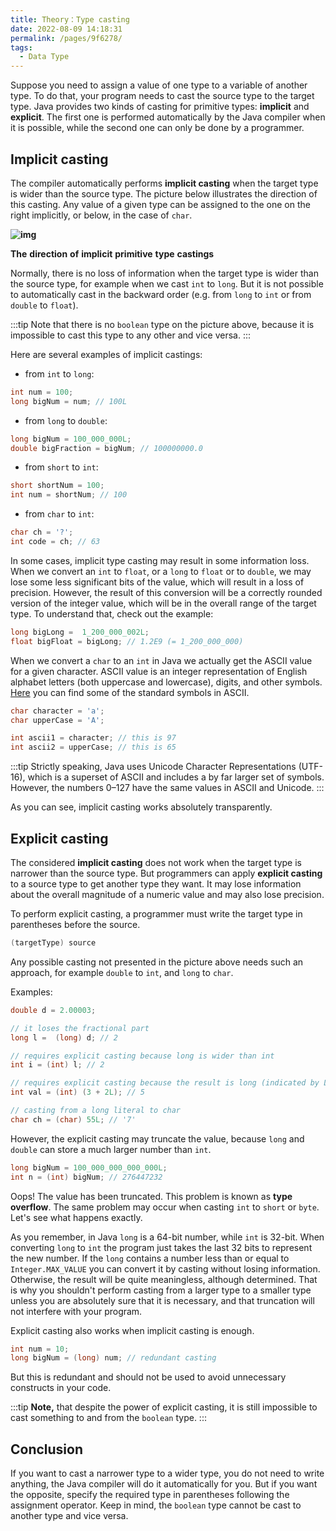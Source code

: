 ```yaml
---
title: Theory：Type casting
date: 2022-08-09 14:18:31
permalink: /pages/9f6278/
tags:
  - Data Type
---
```

Suppose you need to assign a value of one type to a variable of another type. To do that, your program needs to cast the source type to the target type. Java provides two kinds of casting for primitive types: **implicit** and **explicit**. The first one is performed automatically by the Java compiler when it is possible, while the second one can only be done by a programmer.

## Implicit casting

The compiler automatically performs **implicit casting** when the target type is wider than the source type. The picture below illustrates the direction of this casting. Any value of a given type can be assigned to the one on the right implicitly, or below, in the case of `char`.

**![img](https://ucarecdn.com/c00fb67e-ba08-44a2-ad8b-0ffbdfe8d642/)**


**The** **direction** **of** **implicit** **primitive** **type** **castings**

Normally, there is no loss of information when the target type is wider than the source type, for example when we cast `int` to `long`. But it is not possible to automatically cast in the backward order (e.g. from `long` to `int` or from `double` to `float`).


:::tip
Note that there is no `boolean` type on the picture above, because it is impossible to cast this type to any other and vice versa.
:::


Here are several examples of implicit castings:

- from `int` to `long`:

```java
int num = 100;
long bigNum = num; // 100L
```

- from `long` to `double`:

```java
long bigNum = 100_000_000L;
double bigFraction = bigNum; // 100000000.0
```

- from `short` to `int`:

```java
short shortNum = 100;
int num = shortNum; // 100
```

- from `char` to `int`:

```java
char ch = '?';
int code = ch; // 63
```



In some cases, implicit type casting may result in some information loss. When we convert an `int` to `float`, or a `long` to `float` or to `double`, we may lose some less significant bits of the value, which will result in a loss of precision. However, the result of this conversion will be a correctly rounded version of the integer value, which will be in the overall range of the target type. To understand that, check out the example:

```java
long bigLong =  1_200_000_002L;
float bigFloat = bigLong; // 1.2E9 (= 1_200_000_000)
```

When we convert a `char` to an `int` in Java we actually get the ASCII value for a given character. ASCII value is an integer representation of English alphabet letters (both uppercase and lowercase), digits, and other symbols. [Here](https://ascii.cl/) you can find some of the standard symbols in ASCII.

```java
char character = 'a';
char upperCase = 'A';

int ascii1 = character; // this is 97
int ascii2 = upperCase; // this is 65
```


:::tip
Strictly speaking, Java uses Unicode Character Representations (UTF-16), which is a superset of ASCII and includes a by far larger set of symbols. However, the numbers 0–127 have the same values in ASCII and Unicode.
:::


As you can see, implicit casting works absolutely transparently.

## Explicit casting

The considered **implicit casting** does not work when the target type is narrower than the source type. But programmers can apply **explicit casting** to a source type to get another type they want. It may lose information about the overall magnitude of a numeric value and may also lose precision.

To perform explicit casting, a programmer must write the target type in parentheses before the source.

```java
(targetType) source
```

Any possible casting not presented in the picture above needs such an approach, for example `double` to `int`, and `long` to `char`.

Examples:

```java
double d = 2.00003;

// it loses the fractional part
long l =  (long) d; // 2

// requires explicit casting because long is wider than int
int i = (int) l; // 2 

// requires explicit casting because the result is long (indicated by L)
int val = (int) (3 + 2L); // 5

// casting from a long literal to char
char ch = (char) 55L; // '7'
```

However, the explicit casting may truncate the value, because `long` and `double` can store a much larger number than `int`.

```java
long bigNum = 100_000_000_000_000L;
int n = (int) bigNum; // 276447232
```

Oops! The value has been truncated. This problem is known as **type overflow**. The same problem may occur when casting `int` to `short` or `byte`. Let's see what happens exactly.

As you remember, in Java `long` is a 64-bit number, while `int` is 32-bit. When converting `long` to `int` the program just takes the last 32 bits to represent the new number. If the `long` contains a number less than or equal to `Integer.MAX_VALUE` you can convert it by casting without losing information. Otherwise, the result will be quite meaningless, although determined. That is why you shouldn't perform casting from a larger type to a smaller type unless you are absolutely sure that it is necessary, and that truncation will not interfere with your program.

Explicit casting also works when implicit casting is enough.

```java
int num = 10;
long bigNum = (long) num; // redundant casting
```

But this is redundant and should not be used to avoid unnecessary constructs in your code.


:::tip
**Note,** that despite the power of explicit casting, it is still impossible to cast something to and from the `boolean` type.
:::


## Conclusion

If you want to cast a narrower type to a wider type, you do not need to write anything, the Java compiler will do it automatically for you. But if you want the opposite, specify the required type in parentheses following the assignment operator. Keep in mind, the `boolean` type cannot be cast to another type and vice versa.